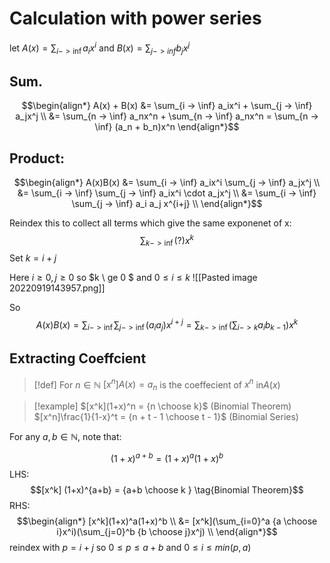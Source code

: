 # Calculation with power series

let $A(x) = \sum_{i -> \inf} a_ix^i$ and $B(x) = \sum_{j -> inf} b_jx^j$

## Sum.

$$\begin{align*}
A(x) + B(x) &= \sum_{i -> \inf} a_ix^i + \sum_{j -> \inf} a_jx^j \\
&= \sum_{n -> \inf} a_nx^n + \sum_{n -> \inf} a_nx^n = \sum_{n -> \inf} (a_n + b_n)x^n
\end{align*}$$


## Product:
$$\begin{align*}
A(x)B(x) &= \sum_{i -> \inf} a_ix^i \sum_{j -> \inf} a_jx^j \\
&= \sum_{i -> \inf} \sum_{j -> \inf}  a_ix^i \cdot a_jx^j \\ 
&= \sum_{i -> \inf} \sum_{j -> \inf}  a_i a_j x^{i+j} \\ 
\end{align*}$$

Reindex this to collect all terms which give the same exponenet of x:
$$\sum_{k -> \inf}(?)x^k$$
Set $k= i+j$

Here $i \ge 0, j \ge 0$ so $k \ ge 0 $ and $0 \le i \le k$
![[Pasted image 20220919143957.png]]

So $$A(x)B(x) = \sum_{i -> \inf} \sum_{j -> \inf}  (a_i a_j) x^{i+j} = \sum_{k -> \inf} (\sum_{i -> k} a_ib_{k-1}) x^k$$

## Extracting Coeffcient

> [!def] 
For $n \in \mathbb{N}$ $[x^n]A(x) = a_n$ is the coeffecient of $x^n$ in$A(x)$

> [!example] 
> $[x^k](1+x)^n = {n \choose k}$ (Binomial Theorem)
> $[x^n]\frac{1}{1-x}^t = {n + t - 1 \choose t - 1}$ (Binomial Series)

For any $a,b \in \mathbb{N}$, note that:

$$(1+x)^{a+b} = (1+x)^a(1+x)^b$$
LHS:
$$[x^k] (1+x)^{a+b} = {a+b \choose k } \tag{Binomial Theorem}$$
RHS:
$$\begin{align*}
 [x^k](1+x)^a(1+x)^b \\
&= [x^k](\sum_{i=0}^a {a \choose i}x^i)(\sum_{j=0}^b {b \choose j}x^j) \\
\end{align*}$$
reindex with $p = i + j$ 
so $0 \le p \le a + b$
and $0 \le  i \le min(p,a)$
